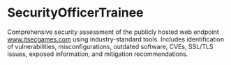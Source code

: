 # SecurityOfficerTrainee
Comprehensive security assessment of the publicly hosted web endpoint www.itsecgames.com using industry-standard tools. Includes identification of vulnerabilities, misconfigurations, outdated software, CVEs, SSL/TLS issues, exposed information, and mitigation recommendations.
